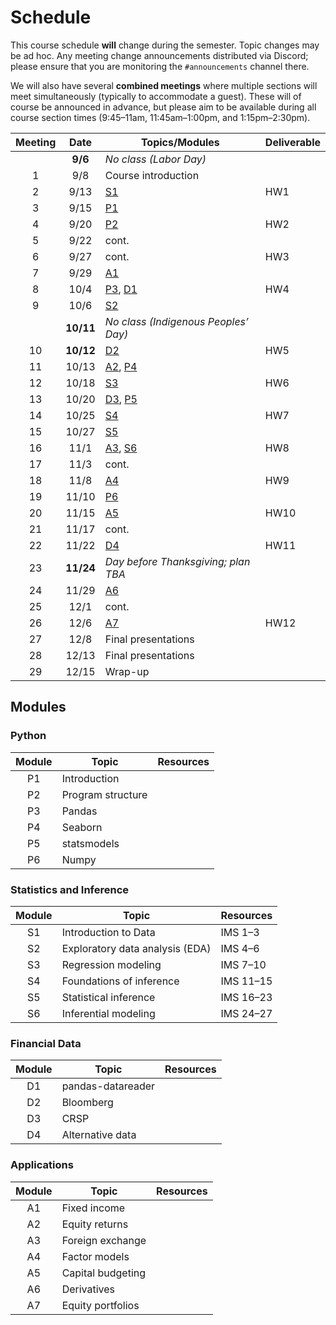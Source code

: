 # Schedule

This course schedule **will** change during the semester. Topic changes may be ad hoc. Any meeting change announcements distributed via Discord; please ensure that you are monitoring the `#announcements` channel there.

We will also have several **combined meetings** where multiple sections will meet simultaneously (typically to accommodate a guest). These will of course be announced in advance, but please aim to be available during all course section times (9:45–11am, 11:45am–1:00pm, and 1:15pm–2:30pm).


| Meeting | Date   | Topics/Modules                         | Deliverable   |
| :--: | :-------: | -------------------------------------- | -----------   |
|      | **9/6**   |  *No class (Labor Day)*                |               |
|   1  |   9/8     |   Course introduction                  |               |
|   2  |   9/13    |   [S1](#statistics-and-inference)      |  HW1          |
|   3  |   9/15    |   [P1](#python)                        |               |
|   4  |   9/20    |   [P2](#python)                        |  HW2          |
|   5  |   9/22    |   cont.                                |               |
|   6  |   9/27    |   cont.                                |  HW3          |
|   7  |   9/29    |   [A1](#applications)                  |               |
|   8  |   10/4    |   [P3](#python), [D1](#financial-data) |  HW4          |
|   9  |   10/6    |   [S2](#statistics-and-inference)      |               |
|      | **10/11** |  *No class (Indigenous Peoples’ Day)*  |               |
|  10  | **10/12** |   [D2](#financial-data)                |  HW5          |
|  11  |   10/13   |   [A2](#applications), [P4](#python)   |               |
|  12  |   10/18   |   [S3](#statistics-and-inference)      |  HW6          |
|  13  |   10/20   |   [D3](#financial-data), [P5](#python) |               |
|  14  |   10/25   |   [S4](#statistics-and-inference)      |  HW7          |
|  15  |   10/27   |   [S5](#statistics-and-inference)      |               |
|  16  |   11/1    |   [A3](#applications), [S6](#statistics-and-inference)    |  HW8          |
|  17  |   11/3    |   cont.                                |               |
|  18  |   11/8    |   [A4](#applications)                  |  HW9          |
|  19  |   11/10   |   [P6](#python)                        |               |
|  20  |   11/15   |   [A5](#applications)                  |  HW10         |
|  21  |   11/17   |   cont.                                |               |
|  22  |   11/22   |   [D4](#financial-data)                |  HW11         |
|  23  | **11/24** |  *Day before Thanksgiving; plan TBA*   |               |
|  24  |   11/29   |   [A6](#applications)                  |               |
|  25  |   12/1    |   cont.                                |               |
|  26  |   12/6    |   [A7](#applications)                  |  HW12         |
|  27  |   12/8    |   Final presentations                  |               |
|  28  |   12/13   |   Final presentations                  |               |
|  29  |   12/15   |   Wrap-up                              |               |

## Modules
### Python

| Module | Topic                                | Resources             |
| :----: | ------------------------------------ | --------------------- |
|   P1   |  Introduction                        |                       |
|   P2   |  Program structure                   |                       |
|   P3   |  Pandas                              |                       |
|   P4   |  Seaborn                             |                       |
|   P5   |  statsmodels                         |                       |
|   P6   |  Numpy                               |                       |

### Statistics and Inference

| Module | Topic                                | Resources             |
| :----: | ------------------------------------ | --------------------- |
|   S1   |  Introduction to Data                |  IMS 1–3              |
|   S2   |  Exploratory data analysis (EDA)     |  IMS 4–6              |
|   S3   |  Regression modeling                 |  IMS 7–10             |
|   S4   |  Foundations of inference            |  IMS 11–15            |
|   S5   |  Statistical inference               |  IMS 16–23            |
|   S6   |  Inferential modeling                |  IMS 24–27            |

### Financial Data

| Module | Topic                                | Resources             |
| :----: | ------------------------------------ | --------------------- |
|   D1   |  pandas-datareader                   |                       |
|   D2   |  Bloomberg                           |                       |
|   D3   |  CRSP                                |                       |
|   D4   |  Alternative data                    |                       |

### Applications

| Module | Topic                                | Resources             |
| :----: | ------------------------------------ | --------------------- |
|   A1   |  Fixed income                        |                       |
|   A2   |  Equity returns                      |                       |
|   A3   |  Foreign exchange                    |                       |
|   A4   |  Factor models                       |                       |
|   A5   |  Capital budgeting                   |                       |
|   A6   |  Derivatives                         |                       |
|   A7   |  Equity portfolios                   |                       |